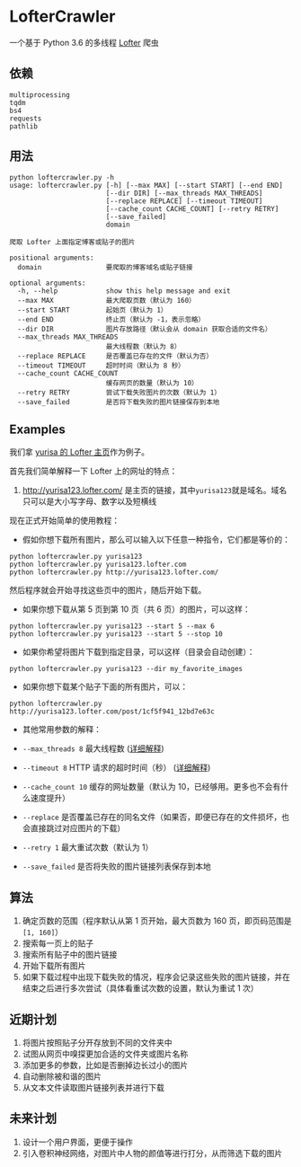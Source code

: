 # LofterCrawler

一个基于 Python 3.6 的多线程 [Lofter](http://www.lofter.com/) 爬虫

## 依赖

```
multiprocessing
tqdm
bs4
requests
pathlib
```

## 用法
```
python loftercrawler.py -h
usage: loftercrawler.py [-h] [--max MAX] [--start START] [--end END]
                        [--dir DIR] [--max_threads MAX_THREADS]
                        [--replace REPLACE] [--timeout TIMEOUT]
                        [--cache_count CACHE_COUNT] [--retry RETRY]
                        [--save_failed]
                        domain

爬取 Lofter 上面指定博客或贴子的图片

positional arguments:
  domain                要爬取的博客域名或贴子链接

optional arguments:
  -h, --help            show this help message and exit
  --max MAX             最大爬取页数（默认为 160）
  --start START         起始页（默认为 1）
  --end END             终止页（默认为 -1，表示忽略）
  --dir DIR             图片存放路径（默认会从 domain 获取合适的文件名）
  --max_threads MAX_THREADS
                        最大线程数（默认为 8）
  --replace REPLACE     是否覆盖已存在的文件（默认为否）
  --timeout TIMEOUT     超时时间（默认为 8 秒）
  --cache_count CACHE_COUNT
                        缓存网页的数量（默认为 10）
  --retry RETRY         尝试下载失败图片的次数（默认为 1）
  --save_failed         是否将下载失败的图片链接保存到本地
```

## Examples

我们拿 [yurisa 的 Lofter 主页](http://yurisa123.lofter.com/)作为例子。

首先我们简单解释一下 Lofter 上的网址的特点：

1. http://yurisa123.lofter.com/ 是主页的链接，其中`yurisa123`就是域名。域名只可以是大小写字母、数字以及短横线

现在正式开始简单的使用教程：

- 假如你想下载所有图片，那么可以输入以下任意一种指令，它们都是等价的：

```shell
python loftercrawler.py yurisa123
python loftercrawler.py yurisa123.lofter.com
python loftercrawler.py http://yurisa123.lofter.com/
```

然后程序就会开始寻找这些页中的图片，随后开始下载。

- 如果你想下载从第 5 页到第 10 页（共 6 页）的图片，可以这样：

```shell
python loftercrawler.py yurisa123 --start 5 --max 6
python loftercrawler.py yurisa123 --start 5 --stop 10
```

- 如果你希望将图片下载到指定目录，可以这样（目录会自动创建）：

```shell
python loftercrawler.py yurisa123 --dir my_favorite_images
```

- 如果你想下载某个贴子下面的所有图片，可以：

```shell
python loftercrawler.py http://yurisa123.lofter.com/post/1cf5f941_12bd7e63c
```

- 其他常用参数的解释：

- `--max_threads 8` 最大线程数 ([详细解释](https://docs.python.org/3.6/library/multiprocessing.html#using-a-pool-of-workers))

- `--timeout 8` HTTP 请求的超时时间（秒） ([详细解释](http://docs.python-requests.org/en/master/user/advanced/#timeouts))

- `--cache_count 10` 缓存的网址数量（默认为 10，已经够用。更多也不会有什么速度提升）

- `--replace` 是否覆盖已存在的同名文件（如果否，即便已存在的文件损坏，也会直接跳过对应图片的下载）

- `--retry 1` 最大重试次数（默认为 1）

- `--save_failed` 是否将失败的图片链接列表保存到本地


## 算法

1. 确定页数的范围（程序默认从第 1 页开始，最大页数为 160 页，即页码范围是 `[1, 160]`）
1. 搜索每一页上的贴子
1. 搜索所有贴子中的图片链接
1. 开始下载所有图片
1. 如果下载过程中出现下载失败的情况，程序会记录这些失败的图片链接，并在结束之后进行多次尝试（具体看重试次数的设置，默认为重试 1 次）

## 近期计划

1. 将图片按照贴子分开存放到不同的文件夹中
1. 试图从网页中嗅探更加合适的文件夹或图片名称
1. 添加更多的参数，比如是否删掉边长过小的图片
1. 自动删除被和谐的图片
1. 从文本文件读取图片链接列表并进行下载

## 未来计划

1. 设计一个用户界面，更便于操作
1. 引入卷积神经网络，对图片中人物的颜值等进行打分，从而筛选下载的图片
